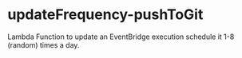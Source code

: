 # updateFrequency-pushToGit
Lambda Function to update an EventBridge execution schedule it 1-8 (random) times a day. 
